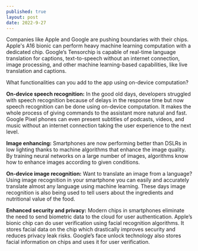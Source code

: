 ```yaml
---
published: true
layout: post
date: 2022-9-27
---
```

Companies like Apple and Google are pushing boundaries with their chips. Apple's A16 bionic can perform heavy machine learning computation with a dedicated chip. Google’s Tensorchip is capable of real-time language translation for captions, text-to-speech without an internet connection, image processing, and other machine learning-based capabilities, like live translation and captions.

What functionalities can you add to the app using on-device computation?


**On-device speech recognition:**
In the good old days, developers struggled with speech recognition because of delays in the response time but now speech recognition can be done using on-device computation. It makes the whole process of giving commands to the assistant more natural and fast. Google Pixel phones can even present subtitles of podcasts, videos, and music without an internet connection taking the user experience to the next level.


**Image enhancing:**
Smartphones are now performing better than DSLRs in low lighting thanks to machine algorithms that enhance the image quality. By training neural networks on a large number of images, algorithms know how to enhance images according to given conditions.


**On-device image recognition:**
Want to translate an image from a language? Using image recognition in your smartphone you can easily and accurately translate almost any language using machine learning. These days image recognition is also being used to tell users about the ingredients and nutritional value of the food.


**Enhanced security and privacy:**
Modern chips in smartphones eliminate the need to send biometric data to the cloud for user authentication. Apple’s bionic chip can do user verification using facial recognition algorithms. It stores facial data on the chip which drastically improves security and reduces privacy leak risks.  Google’s face unlock technology also stores facial information on chips and uses it for user verification.
